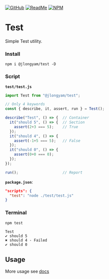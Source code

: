 [![GitHub](https://img.shields.io/badge/GitHub-%23121011.svg?logo=github&logoColor=white)](https://github.com/jlongyam/Test)
[![ReadMe](https://img.shields.io/badge/ReadMe-018EF5?logo=readme&logoColor=fff)](#)
[![NPM](https://nodei.co/npm/@jlongyam/test.svg?style=flat&data=n,v,d&color=blue)](https://www.npmjs.com/package/@jlongyam/test)

# Test #

Simple Test utility.

### Install ###

```shell
npm i @jlongyam/test -D
```

### Script ###

__`test/test.js`__

```js
import Test from "@jlongyam/test";

// Only 4 keywords
const { describe, it, assert, run } = Test();

describe("Test", () => {  // Container
  it("should 5", () => {  // Section
    assert(2+3 === 5);    // True
  });
  it("should 4", () => {
    assert(-1+5 === 5);   // False
  });
  it("should 0", () => {
    assert(0+0 === 0);
  });
});

run();                    // Report
```

__`package.json`__:

```JSON
"scripts": {
  "test": "node ./test/test.js"
}
```

### Terminal ###

```shell
npm test
```

```shell
Test
✔ should 5
✖ should 4 - Failed
✔ should 0
```

## Usage ##

More usage see [docs](./docs/README.md)
